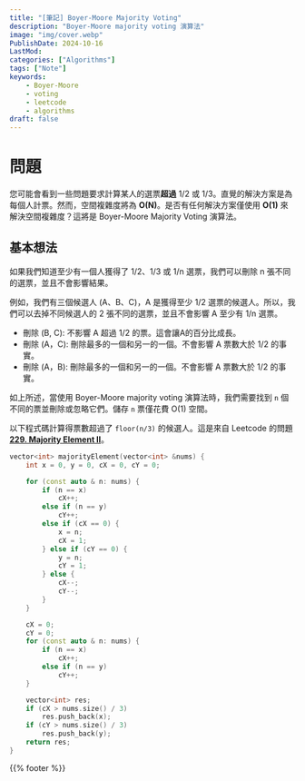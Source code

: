 ```yaml
---
title: "[筆記] Boyer-Moore Majority Voting"
description: "Boyer-Moore majority voting 演算法"
image: "img/cover.webp"
PublishDate: 2024-10-16
LastMod: 
categories: ["Algorithms"]
tags: ["Note"]
keywords:
    - Boyer-Moore
    - voting
    - leetcode
    - algorithms
draft: false
---
```


# 問題

您可能會看到一些問題要求計算某人的選票**超過** 1/2 或 1/3。直覺的解決方案是為每個人計票。然而，空間複雜度將為 **O(N)**。是否有任何解決方案僅使用 **O(1)** 來解決空間複雜度？這將是 Boyer-Moore Majority Voting 演算法。

## 基本想法

如果我們知道至少有一個人獲得了 1/2、1/3 或 1/n 選票，我們可以刪除 n 張不同的選票，並且不會影響結果。

例如，我們有三個候選人 (A、B、C)，A 是獲得至少 1/2 選票的候選人。所以，我們可以去掉不同候選人的 2 張不同的選票，並且不會影響 A 至少有 1/n 選票。

- 刪除 (B, C): 不影響 A 超過 1/2 的票。這會讓A的百分比成長。
- 刪除 (A，C): 刪除最多的一個和另一的一個。不會影響 A 票數大於 1/2 的事實。
- 刪除 (A，B): 刪除最多的一個和另一的一個。不會影響 A 票數大於 1/2 的事實。

如上所述，當使用 Boyer-Moore majority voting 演算法時，我們需要找到 `n` 個不同的票並刪除或忽略它們。儲存 `n` 票僅花費 O(1) 空間。

以下程式碼計算得票數超過了 `floor(n/3)` 的候選人。這是來自 Leetcode 的問題 **[229. Majority Element II](https://leetcode.com/problems/majority-element-ii/)**。

```cpp
vector<int> majorityElement(vector<int> &nums) {
    int x = 0, y = 0, cX = 0, cY = 0;

    for (const auto & n: nums) {
        if (n == x)
            cX++;
        else if (n == y)
            cY++;
        else if (cX == 0) {
            x = n;
            cX = 1;
        } else if (cY == 0) {
            y = n;
            cY = 1;
        } else {
            cX--;
            cY--;
        }
    }

    cX = 0;
    cY = 0;
    for (const auto & n: nums) {  
        if (n == x) 
            cX++;
        else if (n == y) 
            cY++;
    }

    vector<int> res;
    if (cX > nums.size() / 3) 
        res.push_back(x);
    if (cY > nums.size() / 3) 
        res.push_back(y);
    return res;
}
```



{{% footer %}}
